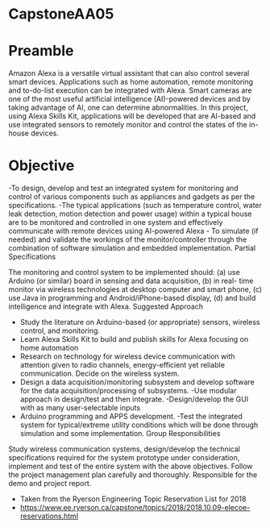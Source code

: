 # CapstoneAA05

# Preamble

Amazon Alexa is a versatile virtual assistant that can also control several smart devices. Applications such as home automation, remote monitoring and to-do-list execution can be integrated with Alexa. Smart cameras are one of the most useful artificial intelligence (AI)-powered devices and by taking advantage of AI, one can determine abnormalities. In this project, using Alexa Skills Kit, applications will be developed that are AI-based and use integrated sensors to remotely monitor and control the states of the in-house devices.

# Objective

-To design, develop and test an integrated system for monitoring and control of various components such as appliances and gadgets as per the specifications. -The typical applications (such as temperature control, water leak detection, motion detection and power usage) within a typical house are to be monitored and controlled in one system and effectively communicate with remote devices using AI-powered Alexa - To simulate (if needed) and validate the workings of the monitor/controller through the combination of software simulation and embedded implementation.
Partial Specifications

The monitoring and control system to be implemented should: (a) use Arduino (or similar) board in sensing and data acquisition, (b) in real- time monitor via wireless technologies at desktop computer and smart phone, (c) use Java in programming and Android/iPhone-based display, (d) and build intelligence and integrate with Alexa.
Suggested Approach

- Study the literature on Arduino-based (or appropriate) sensors, wireless control, and monitoring.
- Learn Alexa Skills Kit to build and publish skills for Alexa focusing on home automation
- Research on technology for wireless device communication with attention given to radio channels, energy-efficient yet reliable communication. Decide on the wireless system.
- Design a data acquisition/monitoring subsystem and develop software for the data acquisition/processing of subsystems.
-Use modular approach in design/test and then integrate.
-Design/develop the GUI with as many user-selectable inputs
- Arduino programming and APPS development.
-Test the integrated system for typical/extreme utility conditions which will be done through simulation and some implementation.
Group Responsibilities

Study wireless communication systems, design/develop the technical specifications required for the system prototype under consideration, implement and test of the entire system with the above objectives. Follow the project management plan carefully and thoroughly. Responsible for the demo and project report.

- Taken from the Ryerson Engineering Topic Reservation List for 2018
- https://www.ee.ryerson.ca/capstone/topics/2018/2018.10.09-elecoe-reservations.html
